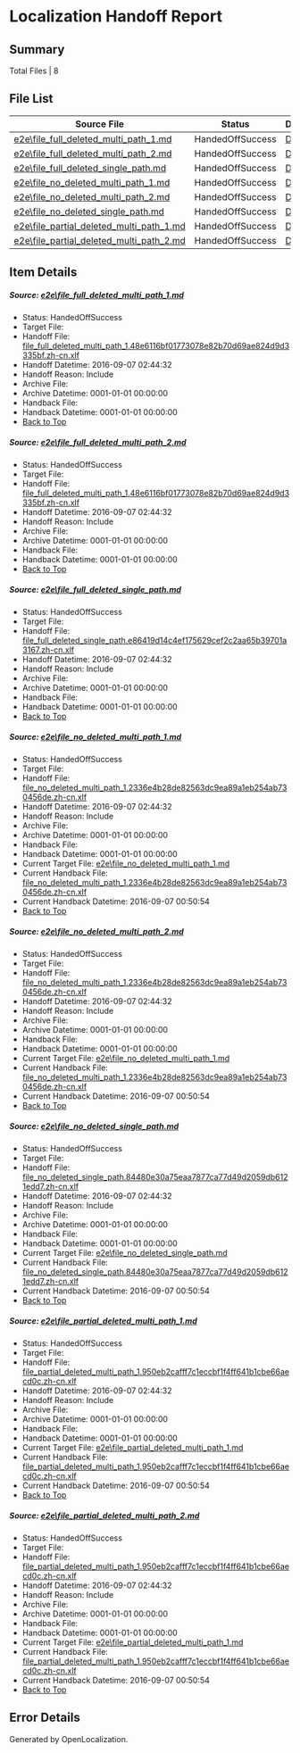 # <a name='report-top'></a> Localization Handoff Report

## Summary
 Total Files | 8

## File List
 Source File | Status | Details 
 ----------- | ------ | ------- 
 [e2e\file_full_deleted_multi_path_1.md](https://github.com/OpenLocalizationTestOrg/ol-test0/blob/4b3027ca9e612ed6324012ac998ed5bd5a5909ac/e2e/file_full_deleted_multi_path_1.md) | HandedOffSuccess | [Details](#468c511e522640456e3c868df77cd3d1280099d51)
 [e2e\file_full_deleted_multi_path_2.md](https://github.com/OpenLocalizationTestOrg/ol-test0/blob/4b3027ca9e612ed6324012ac998ed5bd5a5909ac/e2e/file_full_deleted_multi_path_2.md) | HandedOffSuccess | [Details](#468c511e522640456e3c868df77cd3d1280099d52)
 [e2e\file_full_deleted_single_path.md](https://github.com/OpenLocalizationTestOrg/ol-test0/blob/4b3027ca9e612ed6324012ac998ed5bd5a5909ac/e2e/file_full_deleted_single_path.md) | HandedOffSuccess | [Details](#5b61f5240317815a05c02128090b0e6c75f51dd23)
 [e2e\file_no_deleted_multi_path_1.md](https://github.com/OpenLocalizationTestOrg/ol-test0/blob/4b3027ca9e612ed6324012ac998ed5bd5a5909ac/e2e/file_no_deleted_multi_path_1.md) | HandedOffSuccess | [Details](#459f4290b2f010babb7beeefcc86f01fad4fb2c34)
 [e2e\file_no_deleted_multi_path_2.md](https://github.com/OpenLocalizationTestOrg/ol-test0/blob/4b3027ca9e612ed6324012ac998ed5bd5a5909ac/e2e/file_no_deleted_multi_path_2.md) | HandedOffSuccess | [Details](#459f4290b2f010babb7beeefcc86f01fad4fb2c35)
 [e2e\file_no_deleted_single_path.md](https://github.com/OpenLocalizationTestOrg/ol-test0/blob/4b3027ca9e612ed6324012ac998ed5bd5a5909ac/e2e/file_no_deleted_single_path.md) | HandedOffSuccess | [Details](#8ef33fd9a6a9d935c4ef1703da941b8558b35b176)
 [e2e\file_partial_deleted_multi_path_1.md](https://github.com/OpenLocalizationTestOrg/ol-test0/blob/4b3027ca9e612ed6324012ac998ed5bd5a5909ac/e2e/file_partial_deleted_multi_path_1.md) | HandedOffSuccess | [Details](#af2c5757bbc9aed18cc0c63a7d1f814b2849479c7)
 [e2e\file_partial_deleted_multi_path_2.md](https://github.com/OpenLocalizationTestOrg/ol-test0/blob/4b3027ca9e612ed6324012ac998ed5bd5a5909ac/e2e/file_partial_deleted_multi_path_2.md) | HandedOffSuccess | [Details](#af2c5757bbc9aed18cc0c63a7d1f814b2849479c8)

## Item Details
##### <a name='468c511e522640456e3c868df77cd3d1280099d51'></a> Source: [e2e\file_full_deleted_multi_path_1.md](https://github.com/OpenLocalizationTestOrg/ol-test0/blob/4b3027ca9e612ed6324012ac998ed5bd5a5909ac/e2e/file_full_deleted_multi_path_1.md)
* Status: HandedOffSuccess
* Target File: 
* Handoff File: [file_full_deleted_multi_path_1.48e6116bf01773078e82b70d69ae824d9d3335bf.zh-cn.xlf](https://github.com/OpenLocalizationTestOrg/ol-test0-handoff/blob/d4b702c2568ca927ca937159923393cba53ce1d7/ol-handoff/OpenLocalizationTestOrg/ol-test0-zhcn/ci/mt/file_full_deleted_multi_path_1.48e6116bf01773078e82b70d69ae824d9d3335bf.zh-cn.xlf)
* Handoff Datetime: 2016-09-07 02:44:32
* Handoff Reason: Include
* Archive File: 
* Archive Datetime: 0001-01-01 00:00:00
* Handback File: 
* Handback Datetime: 0001-01-01 00:00:00
* [Back to Top](#report-top)

##### <a name='468c511e522640456e3c868df77cd3d1280099d52'></a> Source: [e2e\file_full_deleted_multi_path_2.md](https://github.com/OpenLocalizationTestOrg/ol-test0/blob/4b3027ca9e612ed6324012ac998ed5bd5a5909ac/e2e/file_full_deleted_multi_path_2.md)
* Status: HandedOffSuccess
* Target File: 
* Handoff File: [file_full_deleted_multi_path_1.48e6116bf01773078e82b70d69ae824d9d3335bf.zh-cn.xlf](https://github.com/OpenLocalizationTestOrg/ol-test0-handoff/blob/d4b702c2568ca927ca937159923393cba53ce1d7/ol-handoff/OpenLocalizationTestOrg/ol-test0-zhcn/ci/mt/file_full_deleted_multi_path_1.48e6116bf01773078e82b70d69ae824d9d3335bf.zh-cn.xlf)
* Handoff Datetime: 2016-09-07 02:44:32
* Handoff Reason: Include
* Archive File: 
* Archive Datetime: 0001-01-01 00:00:00
* Handback File: 
* Handback Datetime: 0001-01-01 00:00:00
* [Back to Top](#report-top)

##### <a name='5b61f5240317815a05c02128090b0e6c75f51dd23'></a> Source: [e2e\file_full_deleted_single_path.md](https://github.com/OpenLocalizationTestOrg/ol-test0/blob/4b3027ca9e612ed6324012ac998ed5bd5a5909ac/e2e/file_full_deleted_single_path.md)
* Status: HandedOffSuccess
* Target File: 
* Handoff File: [file_full_deleted_single_path.e86419d14c4ef175629cef2c2aa65b39701a3167.zh-cn.xlf](https://github.com/OpenLocalizationTestOrg/ol-test0-handoff/blob/d4b702c2568ca927ca937159923393cba53ce1d7/ol-handoff/OpenLocalizationTestOrg/ol-test0-zhcn/ci/mt/file_full_deleted_single_path.e86419d14c4ef175629cef2c2aa65b39701a3167.zh-cn.xlf)
* Handoff Datetime: 2016-09-07 02:44:32
* Handoff Reason: Include
* Archive File: 
* Archive Datetime: 0001-01-01 00:00:00
* Handback File: 
* Handback Datetime: 0001-01-01 00:00:00
* [Back to Top](#report-top)

##### <a name='459f4290b2f010babb7beeefcc86f01fad4fb2c34'></a> Source: [e2e\file_no_deleted_multi_path_1.md](https://github.com/OpenLocalizationTestOrg/ol-test0/blob/4b3027ca9e612ed6324012ac998ed5bd5a5909ac/e2e/file_no_deleted_multi_path_1.md)
* Status: HandedOffSuccess
* Target File: 
* Handoff File: [file_no_deleted_multi_path_1.2336e4b28de82563dc9ea89a1eb254ab730456de.zh-cn.xlf](https://github.com/OpenLocalizationTestOrg/ol-test0-handoff/blob/d4b702c2568ca927ca937159923393cba53ce1d7/ol-handoff/OpenLocalizationTestOrg/ol-test0-zhcn/ci/mt/file_no_deleted_multi_path_1.2336e4b28de82563dc9ea89a1eb254ab730456de.zh-cn.xlf)
* Handoff Datetime: 2016-09-07 02:44:32
* Handoff Reason: Include
* Archive File: 
* Archive Datetime: 0001-01-01 00:00:00
* Handback File: 
* Handback Datetime: 0001-01-01 00:00:00
* Current Target File: [e2e\file_no_deleted_multi_path_1.md](https://github.com/OpenLocalizationTestOrg/ol-test0-zhcn/blob/a43ad35aee65f8b50d127479f4a6fd81221b7a6e/e2e/file_no_deleted_multi_path_1.md)
* Current Handback File: [file_no_deleted_multi_path_1.2336e4b28de82563dc9ea89a1eb254ab730456de.zh-cn.xlf](https://github.com/OpenLocalizationTestOrg/ol-test0-handback/blob/451f746e55c3bdb636a78d7f82712957f3f51be1/ol-handback/OpenLocalizationTestOrg/ol-test0-zhcn/ci/mt/file_no_deleted_multi_path_1.2336e4b28de82563dc9ea89a1eb254ab730456de.zh-cn.xlf)
* Current Handback Datetime: 2016-09-07 00:50:54
* [Back to Top](#report-top)

##### <a name='459f4290b2f010babb7beeefcc86f01fad4fb2c35'></a> Source: [e2e\file_no_deleted_multi_path_2.md](https://github.com/OpenLocalizationTestOrg/ol-test0/blob/4b3027ca9e612ed6324012ac998ed5bd5a5909ac/e2e/file_no_deleted_multi_path_2.md)
* Status: HandedOffSuccess
* Target File: 
* Handoff File: [file_no_deleted_multi_path_1.2336e4b28de82563dc9ea89a1eb254ab730456de.zh-cn.xlf](https://github.com/OpenLocalizationTestOrg/ol-test0-handoff/blob/d4b702c2568ca927ca937159923393cba53ce1d7/ol-handoff/OpenLocalizationTestOrg/ol-test0-zhcn/ci/mt/file_no_deleted_multi_path_1.2336e4b28de82563dc9ea89a1eb254ab730456de.zh-cn.xlf)
* Handoff Datetime: 2016-09-07 02:44:32
* Handoff Reason: Include
* Archive File: 
* Archive Datetime: 0001-01-01 00:00:00
* Handback File: 
* Handback Datetime: 0001-01-01 00:00:00
* Current Target File: [e2e\file_no_deleted_multi_path_1.md](https://github.com/OpenLocalizationTestOrg/ol-test0-zhcn/blob/a43ad35aee65f8b50d127479f4a6fd81221b7a6e/e2e/file_no_deleted_multi_path_1.md)
* Current Handback File: [file_no_deleted_multi_path_1.2336e4b28de82563dc9ea89a1eb254ab730456de.zh-cn.xlf](https://github.com/OpenLocalizationTestOrg/ol-test0-handback/blob/451f746e55c3bdb636a78d7f82712957f3f51be1/ol-handback/OpenLocalizationTestOrg/ol-test0-zhcn/ci/mt/file_no_deleted_multi_path_1.2336e4b28de82563dc9ea89a1eb254ab730456de.zh-cn.xlf)
* Current Handback Datetime: 2016-09-07 00:50:54
* [Back to Top](#report-top)

##### <a name='8ef33fd9a6a9d935c4ef1703da941b8558b35b176'></a> Source: [e2e\file_no_deleted_single_path.md](https://github.com/OpenLocalizationTestOrg/ol-test0/blob/4b3027ca9e612ed6324012ac998ed5bd5a5909ac/e2e/file_no_deleted_single_path.md)
* Status: HandedOffSuccess
* Target File: 
* Handoff File: [file_no_deleted_single_path.84480e30a75eaa7877ca77d49d2059db6121edd7.zh-cn.xlf](https://github.com/OpenLocalizationTestOrg/ol-test0-handoff/blob/d4b702c2568ca927ca937159923393cba53ce1d7/ol-handoff/OpenLocalizationTestOrg/ol-test0-zhcn/ci/mt/file_no_deleted_single_path.84480e30a75eaa7877ca77d49d2059db6121edd7.zh-cn.xlf)
* Handoff Datetime: 2016-09-07 02:44:32
* Handoff Reason: Include
* Archive File: 
* Archive Datetime: 0001-01-01 00:00:00
* Handback File: 
* Handback Datetime: 0001-01-01 00:00:00
* Current Target File: [e2e\file_no_deleted_single_path.md](https://github.com/OpenLocalizationTestOrg/ol-test0-zhcn/blob/a43ad35aee65f8b50d127479f4a6fd81221b7a6e/e2e/file_no_deleted_single_path.md)
* Current Handback File: [file_no_deleted_single_path.84480e30a75eaa7877ca77d49d2059db6121edd7.zh-cn.xlf](https://github.com/OpenLocalizationTestOrg/ol-test0-handback/blob/451f746e55c3bdb636a78d7f82712957f3f51be1/ol-handback/OpenLocalizationTestOrg/ol-test0-zhcn/ci/mt/file_no_deleted_single_path.84480e30a75eaa7877ca77d49d2059db6121edd7.zh-cn.xlf)
* Current Handback Datetime: 2016-09-07 00:50:54
* [Back to Top](#report-top)

##### <a name='af2c5757bbc9aed18cc0c63a7d1f814b2849479c7'></a> Source: [e2e\file_partial_deleted_multi_path_1.md](https://github.com/OpenLocalizationTestOrg/ol-test0/blob/4b3027ca9e612ed6324012ac998ed5bd5a5909ac/e2e/file_partial_deleted_multi_path_1.md)
* Status: HandedOffSuccess
* Target File: 
* Handoff File: [file_partial_deleted_multi_path_1.950eb2cafff7c1eccbf1f4ff641b1cbe66aecd0c.zh-cn.xlf](https://github.com/OpenLocalizationTestOrg/ol-test0-handoff/blob/d4b702c2568ca927ca937159923393cba53ce1d7/ol-handoff/OpenLocalizationTestOrg/ol-test0-zhcn/ci/mt/file_partial_deleted_multi_path_1.950eb2cafff7c1eccbf1f4ff641b1cbe66aecd0c.zh-cn.xlf)
* Handoff Datetime: 2016-09-07 02:44:32
* Handoff Reason: Include
* Archive File: 
* Archive Datetime: 0001-01-01 00:00:00
* Handback File: 
* Handback Datetime: 0001-01-01 00:00:00
* Current Target File: [e2e\file_partial_deleted_multi_path_1.md](https://github.com/OpenLocalizationTestOrg/ol-test0-zhcn/blob/a43ad35aee65f8b50d127479f4a6fd81221b7a6e/e2e/file_partial_deleted_multi_path_1.md)
* Current Handback File: [file_partial_deleted_multi_path_1.950eb2cafff7c1eccbf1f4ff641b1cbe66aecd0c.zh-cn.xlf](https://github.com/OpenLocalizationTestOrg/ol-test0-handback/blob/451f746e55c3bdb636a78d7f82712957f3f51be1/ol-handback/OpenLocalizationTestOrg/ol-test0-zhcn/ci/mt/file_partial_deleted_multi_path_1.950eb2cafff7c1eccbf1f4ff641b1cbe66aecd0c.zh-cn.xlf)
* Current Handback Datetime: 2016-09-07 00:50:54
* [Back to Top](#report-top)

##### <a name='af2c5757bbc9aed18cc0c63a7d1f814b2849479c8'></a> Source: [e2e\file_partial_deleted_multi_path_2.md](https://github.com/OpenLocalizationTestOrg/ol-test0/blob/4b3027ca9e612ed6324012ac998ed5bd5a5909ac/e2e/file_partial_deleted_multi_path_2.md)
* Status: HandedOffSuccess
* Target File: 
* Handoff File: [file_partial_deleted_multi_path_1.950eb2cafff7c1eccbf1f4ff641b1cbe66aecd0c.zh-cn.xlf](https://github.com/OpenLocalizationTestOrg/ol-test0-handoff/blob/d4b702c2568ca927ca937159923393cba53ce1d7/ol-handoff/OpenLocalizationTestOrg/ol-test0-zhcn/ci/mt/file_partial_deleted_multi_path_1.950eb2cafff7c1eccbf1f4ff641b1cbe66aecd0c.zh-cn.xlf)
* Handoff Datetime: 2016-09-07 02:44:32
* Handoff Reason: Include
* Archive File: 
* Archive Datetime: 0001-01-01 00:00:00
* Handback File: 
* Handback Datetime: 0001-01-01 00:00:00
* Current Target File: [e2e\file_partial_deleted_multi_path_1.md](https://github.com/OpenLocalizationTestOrg/ol-test0-zhcn/blob/a43ad35aee65f8b50d127479f4a6fd81221b7a6e/e2e/file_partial_deleted_multi_path_1.md)
* Current Handback File: [file_partial_deleted_multi_path_1.950eb2cafff7c1eccbf1f4ff641b1cbe66aecd0c.zh-cn.xlf](https://github.com/OpenLocalizationTestOrg/ol-test0-handback/blob/451f746e55c3bdb636a78d7f82712957f3f51be1/ol-handback/OpenLocalizationTestOrg/ol-test0-zhcn/ci/mt/file_partial_deleted_multi_path_1.950eb2cafff7c1eccbf1f4ff641b1cbe66aecd0c.zh-cn.xlf)
* Current Handback Datetime: 2016-09-07 00:50:54
* [Back to Top](#report-top)


## Error Details

Generated by OpenLocalization.

